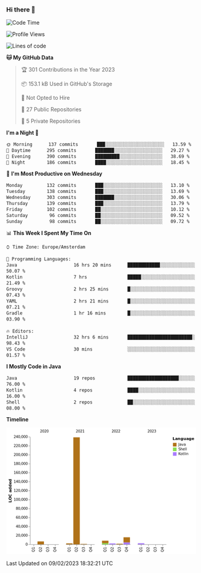 ### Hi there 👋


<!--START_SECTION:waka-->
![Code Time](http://img.shields.io/badge/Code%20Time-3%2C003%20hrs%2020%20mins-blue)

![Profile Views](http://img.shields.io/badge/Profile%20Views-0-blue)

![Lines of code](https://img.shields.io/badge/From%20Hello%20World%20I%27ve%20Written-278%20Thousand%20lines%20of%20code-blue)

**🐱 My GitHub Data** 

> 🏆 301 Contributions in the Year 2023
 > 
> 📦 153.1 kB Used in GitHub's Storage 
 > 
> 🚫 Not Opted to Hire
 > 
> 📜 27 Public Repositories 
 > 
> 🔑 5 Private Repositories  
 > 
**I'm a Night 🦉** 

```text
🌞 Morning      137 commits       ███░░░░░░░░░░░░░░░░░░░░░░   13.59 % 
🌆 Daytime      295 commits       ███████░░░░░░░░░░░░░░░░░░   29.27 % 
🌃 Evening      390 commits       █████████░░░░░░░░░░░░░░░░   38.69 % 
🌙 Night        186 commits       ████░░░░░░░░░░░░░░░░░░░░░   18.45 % 

```
📅 **I'm Most Productive on Wednesday** 

```text
Monday         132 commits       ███░░░░░░░░░░░░░░░░░░░░░░   13.10 % 
Tuesday        138 commits       ███░░░░░░░░░░░░░░░░░░░░░░   13.69 % 
Wednesday      303 commits       ███████░░░░░░░░░░░░░░░░░░   30.06 % 
Thursday       139 commits       ███░░░░░░░░░░░░░░░░░░░░░░   13.79 % 
Friday         102 commits       ██░░░░░░░░░░░░░░░░░░░░░░░   10.12 % 
Saturday        96 commits       ██░░░░░░░░░░░░░░░░░░░░░░░   09.52 % 
Sunday          98 commits       ██░░░░░░░░░░░░░░░░░░░░░░░   09.72 % 

```


📊 **This Week I Spent My Time On** 

```text
⌚︎ Time Zone: Europe/Amsterdam

💬 Programming Languages: 
Java                     16 hrs 20 mins      ████████████░░░░░░░░░░░░░   50.07 % 
Kotlin                   7 hrs               █████░░░░░░░░░░░░░░░░░░░░   21.49 % 
Groovy                   2 hrs 25 mins       █░░░░░░░░░░░░░░░░░░░░░░░░   07.43 % 
YAML                     2 hrs 21 mins       █░░░░░░░░░░░░░░░░░░░░░░░░   07.21 % 
Gradle                   1 hr 16 mins        █░░░░░░░░░░░░░░░░░░░░░░░░   03.90 % 

🔥 Editors: 
IntelliJ                 32 hrs 6 mins       ████████████████████████░   98.43 % 
VS Code                  30 mins             ░░░░░░░░░░░░░░░░░░░░░░░░░   01.57 % 

```

**I Mostly Code in Java** 

```text
Java                     19 repos            ███████████████████░░░░░░   76.00 % 
Kotlin                   4 repos             ████░░░░░░░░░░░░░░░░░░░░░   16.00 % 
Shell                    2 repos             ██░░░░░░░░░░░░░░░░░░░░░░░   08.00 % 

```


**Timeline**

![Chart not found](https://raw.githubusercontent.com/powercasgamer/powercasgamer/master/charts/bar_graph.png) 


 Last Updated on 09/02/2023 18:32:21 UTC
<!--END_SECTION:waka-->
